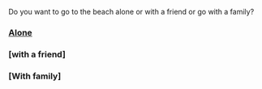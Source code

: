 Do you want to go to the beach alone or with a friend or go with a family?
### [Alone](../beach/alone.md)
### [with a friend]
### [With family]
